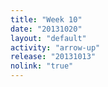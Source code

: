 ```yaml
---
title: "Week 10"
date: "20131020"
layout: "default"
activity: "arrow-up"
release: "20131013"
nolink: "true"
---
```



